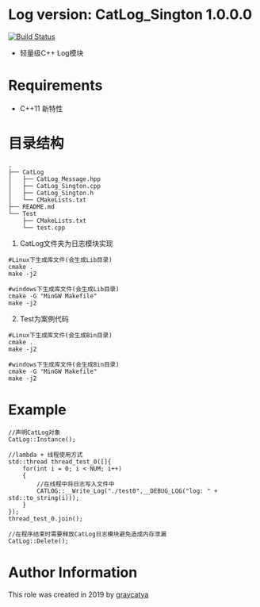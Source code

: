 Log version: CatLog_Sington 1.0.0.0
=======

[![Build Status](https://travis-ci.org/graycatya/Log.svg?branch=master)](https://travis-ci.org/graycatya/Log)

* 轻量级C++ Log模块

Requirements
=======

* C++11 新特性

目录结构
======= 

```
.
├── CatLog
│   ├── CatLog_Message.hpp
│   ├── CatLog_Sington.cpp
│   ├── CatLog_Sington.h
│   └── CMakeLists.txt
├── README.md
└── Test
    ├── CMakeLists.txt
    └── test.cpp
```
1.  CatLog文件夹为日志模块实现

```
#Linux下生成库文件(会生成Lib目录)
cmake .
make -j2

#windows下生成库文件(会生成Lib目录)
cmake -G "MinGW Makefile"
make -j2
```

2. Test为案例代码
```
#Linux下生成库文件(会生成Bin目录)
cmake .
make -j2

#windows下生成库文件(会生成Bin目录)
cmake -G "MinGW Makefile"
make -j2
```

Example
======

```
//声明CatLog对象
CatLog::Instance();

//lambda + 线程使用方式
std::thread thread_test_0([]{
    for(int i = 0; i < NUM; i++)
    {
        //在线程中将日志写入文件中
        CATLOG::__Write_Log("./test0",__DEBUG_LOG("log: " + std::to_string(i)));
    }
});
thread_test_0.join();

//在程序结束时需要释放CatLog日志模块避免造成内存泄漏
CatLog::Delete();

```

Author Information
=======
This role was created in 2019 by [graycatya](https://github.com/graycatya)
